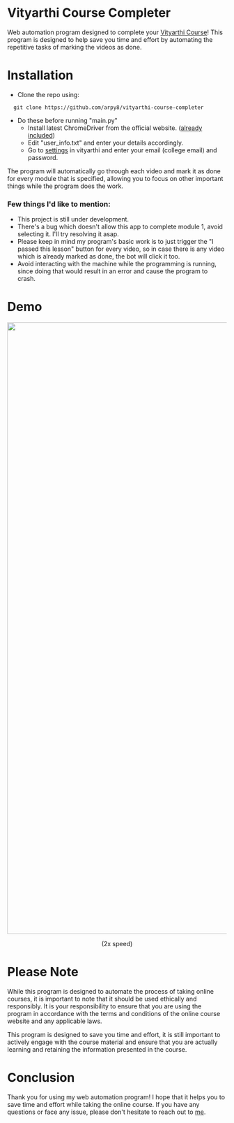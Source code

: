 # Vityarthi Course Completer
Web automation program designed to complete your [Vityarthi Course](https://vityarthi.com/classes?sort=newest)! This program is designed to help save you time and effort by automating the repetitive tasks of marking the videos as done.

# Installation
- Clone the repo using:  
```
  git clone https://github.com/arpy8/vityarthi-course-completer
```

- Do these before running "main.py"
  - Install latest ChromeDriver from the official website. ([already included](https://github.com/arpy8/vityarthi-course-completer/blob/main/assets/chromedriver.exe))
  - Edit "user_info.txt" and enter your details accordingly. 
  - Go to [settings](https://vityarthi.com/panel/setting) in vityarthi and enter your email (college email) and password.

The program will automatically go through each video and mark it as done for every module that is specified, allowing you to focus on other important things while the program does the work. 

### Few things I'd like to mention:
- This project is still under development.
- There's a bug which doesn't allow this app to complete module 1, avoid selecting it. I'll try resolving it asap.
- Please keep in mind my program's basic work is to just trigger the "I passed this lesson" button for every video, so in case there is any video which is already marked as done, the bot will click it too.
- Avoid interacting with the machine while the programming is running, since doing that would result in an error and cause the program to crash.

# Demo
<img src="assets/demo.gif" width="1400">
<p style="text-align:center;">(2x speed)</p>

# Please Note
While this program is designed to automate the process of taking online courses, it is important to note that it should be used ethically and responsibly. It is your responsibility to ensure that you are using the program in accordance with the terms and conditions of the online course website and any applicable laws. 

This program is designed to save you time and effort, it is still important to actively engage with the course material and ensure that you are actually learning and retaining the information presented in the course.

# Conclusion
Thank you for using my web automation program! I hope that it helps you to save time and effort while taking the online course. If you have any questions or face any issue, please don't hesitate to reach out to [me](mailto:arpitsengar99@gmail.com).
